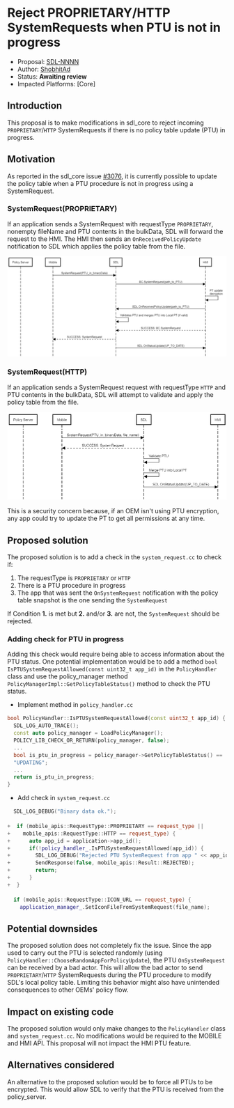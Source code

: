 # Reject PROPRIETARY/HTTP SystemRequests when PTU is not in progress

* Proposal: [SDL-NNNN](nnnn-reject-proprietary-http-systemrequests-when-ptu-not-in-progress.md)
* Author: [ShobhitAd](https://github.com/ShobhitAd)
* Status: **Awaiting review**
* Impacted Platforms: [Core]

## Introduction

This proposal is to make modifications in sdl_core to reject incoming `PROPRIETARY`/`HTTP` SystemRequests if there is no policy table update (PTU) in progress.

## Motivation

As reported in the sdl_core issue [#3076](https://github.com/smartdevicelink/sdl_core/issues/3076), it is currently possible to update the policy table when a PTU procedure is not in progress using a SystemRequest.

### **SystemRequest(PROPRIETARY)**

If an application sends a SystemRequest with requestType `PROPRIETARY`, nonempty fileName and PTU contents in the bulkData, SDL will forward the request to the HMI. The HMI then sends an `OnReceivedPolicyUpdate` notification to SDL which applies the policy table from the file.

![PROPRIETARY request type](../assets/proposals/nnnn-reject-proprietary-http-systemrequests-when-ptu-not-in-progress/Proprietary_request_flow.png)

### **SystemRequest(HTTP)**

If an application sends a SystemRequest request with requestType `HTTP` and PTU contents in the bulkData, SDL will attempt to validate and apply the policy table from the file.

![HTTP request type](../assets/proposals/nnnn-reject-proprietary-http-systemrequests-when-ptu-not-in-progress/Http_request_flow.png)

This is a security concern because, if an OEM isn't using PTU encryption, any app could try to update the PT to get all permissions at any time.

## Proposed solution

The proposed solution is to add a check in the `system_request.cc` to check if:

1. The requestType is `PROPRIETARY` or `HTTP`
2. There is a PTU procedure in progress
3. The app that was sent the `OnSystemRequest` notification with the policy table snapshot is the one sending the `SystemRequest`

If Condition **1.** is met but **2.** and/or **3.** are not, the `SystemRequest` should be rejected.

### Adding check for PTU in progress

Adding this check would require being able to access information about the PTU status. One potential implementation would be to add a method `bool IsPTUSystemRequestAllowed(const uint32_t app_id)` in the `PolicyHandler` class and use the policy_manager method `PolicyManagerImpl::GetPolicyTableStatus()` method to check the PTU status.

- Implement method in `policy_handler.cc`

```c++
bool PolicyHandler::IsPTUSystemRequestAllowed(const uint32_t app_id) {
  SDL_LOG_AUTO_TRACE();
  const auto policy_manager = LoadPolicyManager();
  POLICY_LIB_CHECK_OR_RETURN(policy_manager, false);
  ...
  bool is_ptu_in_progress = policy_manager->GetPolicyTableStatus() == 
  "UPDATING";
  ...
  return is_ptu_in_progress;
}
```

- Add check in `system_request.cc`

```c++
  SDL_LOG_DEBUG("Binary data ok.");

+  if (mobile_apis::RequestType::PROPRIETARY == request_type ||
+    mobile_apis::RequestType::HTTP == request_type) {
+      auto app_id = application->app_id();
+      if(!policy_handler_.IsPTUSystemRequestAllowed(app_id)) {
+        SDL_LOG_DEBUG("Rejected PTU SystemRequest from app " << app_id);
+        SendResponse(false, mobile_apis::Result::REJECTED);
+        return;
+      }
+  }

  if (mobile_apis::RequestType::ICON_URL == request_type) {
    application_manager_.SetIconFileFromSystemRequest(file_name);
```

## Potential downsides

The proposed solution does not completely fix the issue. Since the app used to carry out the PTU is selected randomly (using `PolicyHandler::ChooseRandomAppForPolicyUpdate`), the PTU `OnSystemRequest` can be received by a bad actor. This will allow the bad actor to send `PROPRIETARY`/`HTTP` SystemRequests during the PTU procedure to modify SDL's local policy table. Limiting this behavior might also have unintended consequences to other OEMs' policy flow.

## Impact on existing code

The proposed solution would only make changes to the `PolicyHandler` class and `system_request.cc`. No modifications would be required to the MOBILE and HMI API.
This proposal will not impact the HMI PTU feature.

## Alternatives considered

An alternative to the proposed solution would be to force all PTUs to be encrypted. This would allow SDL to verify that the PTU is received from the policy_server.
